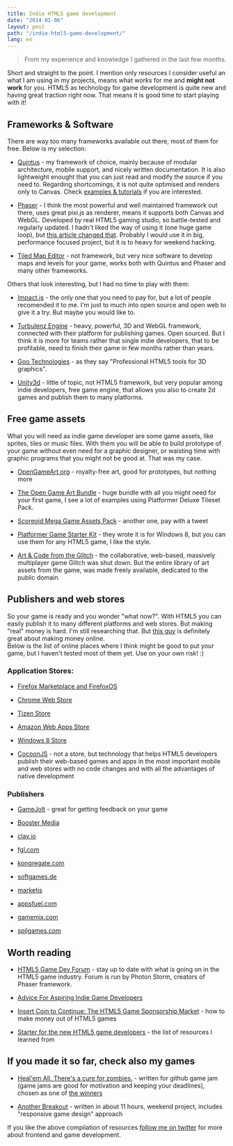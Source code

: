 ```yaml
---
title: Indie HTML5 game development
date: "2014-01-06"
layout: post
path: "/indie-html5-game-development/"
lang: en
---
```


> From my experience and knowledge I gathered in the last few months.

Short and straight to the point. I mention only resources I consider useful an what I am using in my projects, means what works for me and **might not work** for you. HTML5 as technology for game development is quite new and having great traction right now. That means it is good time to start playing with it!


## Frameworks & Software

There are way too many frameworks available out there, most of them for free. Below is my selection:

- [Quintus](http://html5quintus.com/) - my framework of choice, mainly because of modular architecture, mobile support, and nicely written documentation. It is also lightweight enought that you can just read and modify the source if you need to. Regarding shortcomings, it is not quite optimised and renders only to Canvas. Check [examples & tutorials](http://html5quintus.com/documentation) if you are interested.

- [Phaser](http://phaser.io/) - I think the most powerful and well maintained framework out there, uses great pixi.js as renderer, means it supports both Canvas and WebGL. Developed by real HTML5 gaming studio, so battle-tested and regularly updated. I hadn't liked the way of using it (one huge game loop), but [this article changed that](http://toastedware.com/?p=258). Probably I would use it in big, performance focused project, but it is to heavy for weekend hacking.

- [Tiled Map Editor](http://www.mapeditor.org/index.html) - not framework, but very nice software to develop maps and levels for your game, works both with Quintus and Phaser and many other frameworks.

Others that look interesting, but I had no time to play with them:

- [Impact.js](http://impactjs.com/) - the only one that you need to pay for, but a lot of people recomended it to me. I'm just to much into open source and open web to give it a try. But maybe you would like to.

- [Turbulenz Engine](http://news.turbulenz.com/post/49430669886/turbulenz-engine-goes-open-source) - heavy, powerful, 3D and WebGL framework, connected with their platform for publishing games. Open sourced. But I think it is more for teams rather that single indie developers, that to be profitable, need to finish their game in few months rather than years.

- [Goo Technologies](http://www.gootechnologies.com/) - as they say "Professional HTML5 tools for 3D graphics".

- [Unity3d](http://unity3d.com/) - little of topic, not HTML5 framework, but very popular among indie developers, free game engine, that allows you also to create 2d games and publish them to many platforms.


## Free game assets

What you will need as indie game developer are some game assets, like sprites, tiles or music files. With them you will be able to build prototype of your game without even need for a graphic designer, or waisting time with graphic programs that you  might not be good at. That was my case.

- [OpenGameArt.org](http://opengameart.org/) - royalty-free art, good for prototypes, but nothing more

- [The Open Game Art Bundle](http://open.commonly.cc/) - huge bundle with all you might need for your first game, I see a lot of examples using Platformer Deluxe Tileset Pack.

- [Scoreoid Mega Game Assets Pack](http://scoreoid.net/community-promotion/) - another one, pay with a tweet

- [Platformer Game Starter Kit](http://wootstudio.ca/win8platstarter) - they wrote it is for Windows 8, but you can use them for any HTML5 game, I like the style.

- [Art & Code from the Glitch](http://www.glitchthegame.com/public-domain-game-art/) - the collaborative, web-based, massively multiplayer game Glitch was shut down. But the entire library of art assets from the game, was made freely available, dedicated to the public domain.


## Publishers and web stores

So your game is ready and you wonder "what now?". With HTML5 you can easily publish it to many different platforms and web stores. But making "real" money is hard. I'm still researching that. But [this guy](http://www.truevalhalla.com/blog/online-income-report-020-december-2013/) is definitely great about making money online.   
Below is the list of online places where I think might be good to put your game, but I haven't tested most of them yet. Use on your own risk! :)

### Application Stores:

- [Firefox Marketplace and FirefoxOS](https://marketplace.firefox.com/developers/)
- [Chrome Web Store](https://developers.google.com/chrome/web-store/docs/publish)
- [Tizen Store](https://developer.tizen.org/)
- [Amazon Web Apps Store](https://developer.amazon.com/sdk/webapps.html)
- [Windows 8 Store](http://msdn.microsoft.com/en-us/windows/apps/br230836)

- [CocoonJS](https://www.ludei.com/cocoonjs/) - not a store, but technology that helps HTML5 developers publish their web-based games and apps in the most important mobile and web stores with no code changes and with all the advantages of native development

### Publishers

- [GameJolt](http://gamejolt.com/) - great for getting feedback on your game
- [Booster Media](http://www.boostermedia.com/)
- [clay.io](http://clay.io/)

- [fgl.com](https://www.fgl.com/)
- [kongregate.com](http://developers.kongregate.com/)
- [softgames.de](http://softgames.de/developers/)
- [marketjs](http://www.marketjs.com/)
- [appsfuel.com](https://developer.appsfuel.com/)
- [gamemix.com](http://gamemix.com/developers/)
- [spilgames.com](http://www.spilgames.com/developers/)


## Worth reading

- [HTML5 Game Dev Forum](http://www.html5gamedevs.com/forum/9-news-and-links/) - stay up to date with what is going on in the HTML5 game industry. Forum is run by Photon Storm, creators of Phaser framework.

- [Advice For Aspiring Indie Game Developers](http://www.gamedev.net/page/resources/_/business/breaking-into-the-industry/advice-for-aspiring-indie-game-developers-r3231)

- [Insert Coin to Continue: The HTML5 Game Sponsorship Market](http://www.photonstorm.com/game-development/business/insert-coin-to-continue-the-html5-game-sponsorship-market) - how to make money out of HTML5 games

- [Starter for the new HTML5 game developers](http://html5devstarter.enclavegames.com/) -  the list of resources I learned from


## If you made it so far, check also my games

- [Heal'em All. There's a cure for zombies.](http://games.myviews.pl/heal-em-all/) - written for github game jam (game jams are good for motivation and keeping your deadlines), chosen as one of [the winners](https://github.com/blog/1731-github-game-off-ii-winners)

- [Another Breakout](http://games.myviews.pl/breakout/) - written in about 11 hours, weekend project, includes "responsive game design" approach


If you like the above compilation of resources [follow me on twitter](http://twitter.com/krzysu) for more about frontend and game development.
